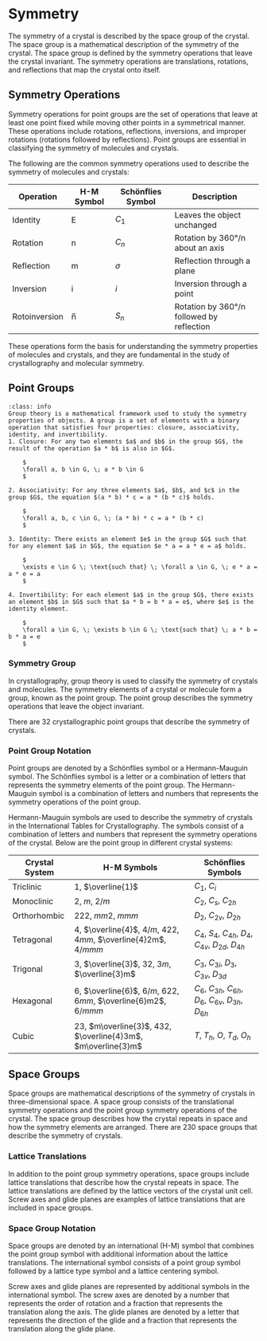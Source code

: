 # Symmetry

The symmetry of a crystal is described by the space group of the crystal. The space group is a mathematical description of the symmetry of the crystal. The space group is defined by the symmetry operations that leave the crystal invariant. The symmetry operations are translations, rotations, and reflections that map the crystal onto itself.

## Symmetry Operations
Symmetry operations for point groups are the set of operations that leave at least one point fixed while moving other points in a symmetrical manner. These operations include rotations, reflections, inversions, and improper rotations (rotations followed by reflections). Point groups are essential in classifying the symmetry of molecules and crystals.

The following are the common symmetry operations used to describe the symmetry of molecules and crystals:

| Operation       | H-M Symbol | Schönflies Symbol | Description                                      |
|-----------------|--------|-------------------|--------------------------------------------------|
| Identity        | E      | $C_1$             | Leaves the object unchanged                      |
| Rotation        | n      | $C_n$             | Rotation by 360°/n about an axis                 |
| Reflection      | m      | $\sigma$          | Reflection through a plane                       |
| Inversion       | i      | $i$               | Inversion through a point                        |
| Rotoinversion   | n̅     | $S_n$             | Rotation by 360°/n followed by reflection        |

These operations form the basis for understanding the symmetry properties of molecules and crystals, and they are fundamental in the study of crystallography and molecular symmetry.

## Point Groups

```{admonition} Group Theory
:class: info
Group theory is a mathematical framework used to study the symmetry properties of objects. A group is a set of elements with a binary operation that satisfies four properties: closure, associativity, identity, and invertibility.
1. Closure: For any two elements $a$ and $b$ in the group $G$, the result of the operation $a * b$ is also in $G$.

    $
    \forall a, b \in G, \; a * b \in G
    $

2. Associativity: For any three elements $a$, $b$, and $c$ in the group $G$, the equation $(a * b) * c = a * (b * c)$ holds.

    $
    \forall a, b, c \in G, \; (a * b) * c = a * (b * c)
    $

3. Identity: There exists an element $e$ in the group $G$ such that for any element $a$ in $G$, the equation $e * a = a * e = a$ holds.

    $
    \exists e \in G \; \text{such that} \; \forall a \in G, \; e * a = a * e = a
    $

4. Invertibility: For each element $a$ in the group $G$, there exists an element $b$ in $G$ such that $a * b = b * a = e$, where $e$ is the identity element.

    $
    \forall a \in G, \; \exists b \in G \; \text{such that} \; a * b = b * a = e
    $
```
### Symmetry Group
In crystallography, group theory is used to classify the symmetry of crystals and molecules. The symmetry elements of a crystal or molecule form a group, known as the point group. The point group describes the symmetry operations that leave the object invariant.

There are 32 crystallographic point groups that describe the symmetry of crystals. 

### Point Group Notation
Point groups are denoted by a Schönflies symbol or a Hermann-Mauguin symbol. The Schönflies symbol is a letter or a combination of letters that represents the symmetry elements of the point group. The Hermann-Mauguin symbol is a combination of letters and numbers that represents the symmetry operations of the point group.

Hermann-Mauguin symbols are used to describe the symmetry of crystals in the International Tables for Crystallography. The symbols consist of a combination of letters and numbers that represent the symmetry operations of the crystal. Below are the point group in different crystal systems:

| Crystal System      | H-M Symbols                                                                 | Schönflies Symbols                        |
|---------------------|------------------------------------------------------------------------------|-------------------------------------------|
| Triclinic    | $1$, $\overline{1}$                                                          | $C_1$, $C_i$                              |
| Monoclinic   | $2$, $m$, $2/m$                                                              | $C_2$, $C_s$, $C_{2h}$                    |
| Orthorhombic | $222$, $mm2$, $mmm$                                                          | $D_2$, $C_{2v}$, $D_{2h}$                 |
| Tetragonal   | $4$, $\overline{4}$, $4/m$, $422$, $4mm$, $\overline{4}2m$, $4/mmm$          | $C_4$, $S_4$, $C_{4h}$, $D_4$, $C_{4v}$, $D_{2d}$, $D_{4h}$ |
| Trigonal     | $3$, $\overline{3}$, $32$, $3m$, $\overline{3}m$                             | $C_3$, $C_{3i}$, $D_3$, $C_{3v}$, $D_{3d}$ |
| Hexagonal    | $6$, $\overline{6}$, $6/m$, $622$, $6mm$, $\overline{6}m2$, $6/mmm$          | $C_6$, $C_{3h}$, $C_{6h}$, $D_6$, $C_{6v}$, $D_{3h}$, $D_{6h}$ |
| Cubic        | $23$, $m\overline{3}$, $432$, $\overline{4}3m$, $m\overline{3}m$             | $T$, $T_h$, $O$, $T_d$, $O_h$             |

## Space Groups
Space groups are mathematical descriptions of the symmetry of crystals in three-dimensional space. A space group consists of the translational symmetry operations and the point group symmetry operations of the crystal. The space group describes how the crystal repeats in space and how the symmetry elements are arranged. There are 230 space groups that describe the symmetry of crystals.

### Lattice Translations
In addition to the point group symmetry operations, space groups include lattice translations that describe how the crystal repeats in space. The lattice translations are defined by the lattice vectors of the crystal unit cell. Screw axes and glide planes are examples of lattice translations that are included in space groups.

### Space Group Notation
Space groups are denoted by an international (H-M) symbol that combines the point group symbol with additional information about the lattice translations. The international symbol consists of a point group symbol followed by a lattice type symbol and a lattice centering symbol.

Screw axes and glide planes are represented by additional symbols in the international symbol. The screw axes are denoted by a number that represents the order of rotation and a fraction that represents the translation along the axis. The glide planes are denoted by a letter that represents the direction of the glide and a fraction that represents the translation along the glide plane.

